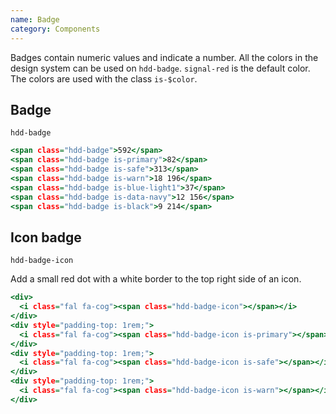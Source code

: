```yaml
---
name: Badge
category: Components
---
```


Badges contain numeric values and indicate a number. All the colors in the design system can be used on `hdd-badge`. `signal-red` is the default color. The colors are used with the class `is-$color`.

## Badge
`hdd-badge`


```badge.html
<span class="hdd-badge">592</span>
<span class="hdd-badge is-primary">82</span>
<span class="hdd-badge is-safe">313</span>
<span class="hdd-badge is-warn">18 196</span>
<span class="hdd-badge is-blue-light1">37</span>
<span class="hdd-badge is-data-navy">12 156</span>
<span class="hdd-badge is-black">9 214</span>
```


## Icon badge
`hdd-badge-icon`

Add a small red dot with a white border to the top right side of an icon.

```badge-icon.html
<div>
  <i class="fal fa-cog"><span class="hdd-badge-icon"></span></i>
</div>
<div style="padding-top: 1rem;">
  <i class="fal fa-cog"><span class="hdd-badge-icon is-primary"></span></i>
</div>
<div style="padding-top: 1rem;">
  <i class="fal fa-cog"><span class="hdd-badge-icon is-safe"></span></i>
</div>
<div style="padding-top: 1rem;">
  <i class="fal fa-cog"><span class="hdd-badge-icon is-warn"></span></i>
</div>
```